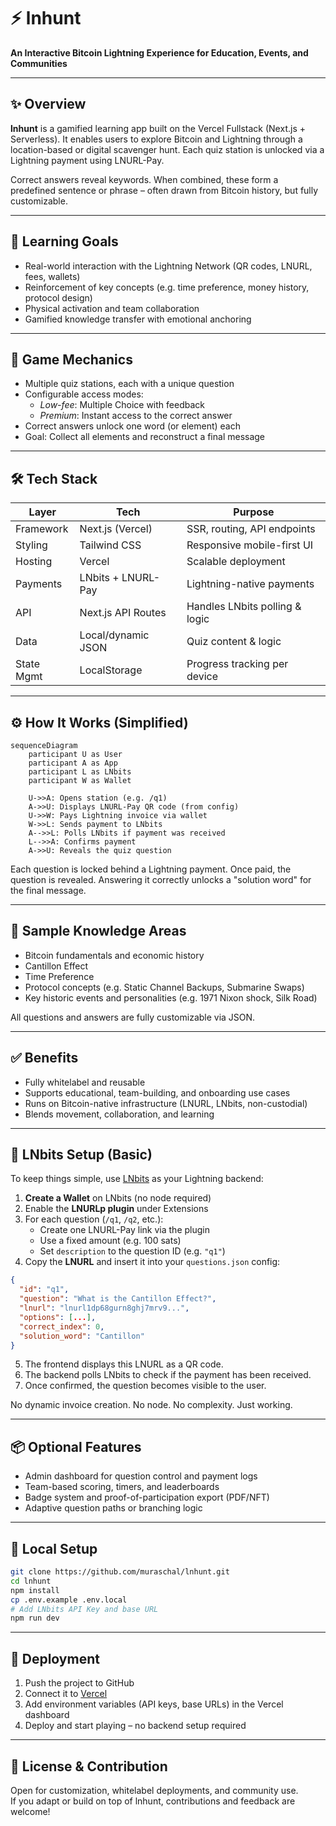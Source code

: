 # ⚡ lnhunt

**An Interactive Bitcoin Lightning Experience for Education, Events, and Communities**

---

## ✨ Overview

**lnhunt** is a gamified learning app built on the Vercel Fullstack (Next.js + Serverless). It enables users to explore Bitcoin and Lightning through a location-based or digital scavenger hunt. Each quiz station is unlocked via a Lightning payment using LNURL-Pay.

Correct answers reveal keywords. When combined, these form a predefined sentence or phrase – often drawn from Bitcoin history, but fully customizable.

---

## 🎯 Learning Goals

- Real-world interaction with the Lightning Network (QR codes, LNURL, fees, wallets)
- Reinforcement of key concepts (e.g. time preference, money history, protocol design)
- Physical activation and team collaboration
- Gamified knowledge transfer with emotional anchoring

---

## 🧠 Game Mechanics

- Multiple quiz stations, each with a unique question
- Configurable access modes:
  - *Low-fee*: Multiple Choice with feedback
  - *Premium*: Instant access to the correct answer
- Correct answers unlock one word (or element) each
- Goal: Collect all elements and reconstruct a final message

---

## 🛠️ Tech Stack

| Layer        | Tech                       | Purpose                            |
|-------------|----------------------------|------------------------------------|
| Framework   | Next.js (Vercel)           | SSR, routing, API endpoints        |
| Styling     | Tailwind CSS               | Responsive mobile-first UI         |
| Hosting     | Vercel                     | Scalable deployment                |
| Payments    | LNbits + LNURL-Pay         | Lightning-native payments          |
| API         | Next.js API Routes         | Handles LNbits polling & logic     |
| Data        | Local/dynamic JSON         | Quiz content & logic               |
| State Mgmt  | LocalStorage               | Progress tracking per device       |

---

## ⚙️ How It Works (Simplified)

```mermaid
sequenceDiagram
    participant U as User
    participant A as App
    participant L as LNbits
    participant W as Wallet

    U->>A: Opens station (e.g. /q1)
    A->>U: Displays LNURL-Pay QR code (from config)
    U->>W: Pays Lightning invoice via wallet
    W->>L: Sends payment to LNbits
    A-->>L: Polls LNbits if payment was received
    L-->>A: Confirms payment
    A->>U: Reveals the quiz question
```

Each question is locked behind a Lightning payment. Once paid, the question is revealed. Answering it correctly unlocks a "solution word" for the final message.

---

## 🧩 Sample Knowledge Areas

- Bitcoin fundamentals and economic history  
- Cantillon Effect  
- Time Preference  
- Protocol concepts (e.g. Static Channel Backups, Submarine Swaps)  
- Key historic events and personalities (e.g. 1971 Nixon shock, Silk Road)

All questions and answers are fully customizable via JSON.

---

## ✅ Benefits

- Fully whitelabel and reusable  
- Supports educational, team-building, and onboarding use cases  
- Runs on Bitcoin-native infrastructure (LNURL, LNbits, non-custodial)  
- Blends movement, collaboration, and learning  

---

## 🔧 LNbits Setup (Basic)

To keep things simple, use [LNbits](https://legend.lnbits.com) as your Lightning backend:

1. **Create a Wallet** on LNbits (no node required)
2. Enable the **LNURLp plugin** under Extensions
3. For each question (`/q1`, `/q2`, etc.):
   - Create one LNURL-Pay link via the plugin
   - Use a fixed amount (e.g. 100 sats)
   - Set `description` to the question ID (e.g. `"q1"`)
4. Copy the **LNURL** and insert it into your `questions.json` config:

```json
{
  "id": "q1",
  "question": "What is the Cantillon Effect?",
  "lnurl": "lnurl1dp68gurn8ghj7mrv9...",
  "options": [...],
  "correct_index": 0,
  "solution_word": "Cantillon"
}
```

5. The frontend displays this LNURL as a QR code.
6. The backend polls LNbits to check if the payment has been received.
7. Once confirmed, the question becomes visible to the user.

No dynamic invoice creation. No node. No complexity. Just working.

---

## 📦 Optional Features

- Admin dashboard for question control and payment logs  
- Team-based scoring, timers, and leaderboards  
- Badge system and proof-of-participation export (PDF/NFT)  
- Adaptive question paths or branching logic  

---

## 🧪 Local Setup

```bash
git clone https://github.com/muraschal/lnhunt.git
cd lnhunt
npm install
cp .env.example .env.local
# Add LNbits API Key and base URL
npm run dev
```

---

## 🚀 Deployment

1. Push the project to GitHub  
2. Connect it to [Vercel](https://vercel.com/)  
3. Add environment variables (API keys, base URLs) in the Vercel dashboard  
4. Deploy and start playing – no backend setup required

---

## 👥 License & Contribution

Open for customization, whitelabel deployments, and community use.  
If you adapt or build on top of lnhunt, contributions and feedback are welcome!
